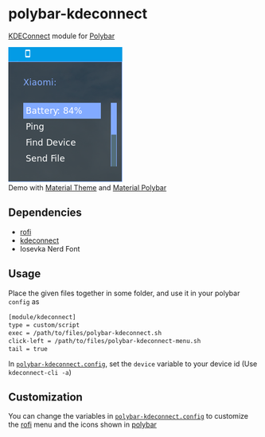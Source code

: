 # polybar-kdeconnect

[KDEConnect](https://github.com/KDE/kdeconnect-kde) module for [Polybar](https://github.com/jaagr/polybar)

![screenshot](screenshot.png)  
Demo with [Material Theme](https://github.com/DaveDavenport/rofi-themes/blob/master/User%20Themes/material.rasi) and [Material Polybar](https://github.com/adi1090x/polybar-themes)

## Dependencies
* [rofi](https://github.com/DaveDavenport/rofi)
* [kdeconnect](https://github.com/KDE/kdeconnect-kde)
* Iosevka Nerd Font

## Usage
Place the given files together in some folder, and use it in your polybar `config` as
```  
[module/kdeconnect]  
type = custom/script  
exec = /path/to/files/polybar-kdeconnect.sh 
click-left = /path/to/files/polybar-kdeconnect-menu.sh 
tail = true
````

In [`polybar-kdeconnect.config`](polybar-kdeconnect.config), set the `device` variable to your device id (Use `kdeconnect-cli -a`)

## Customization
You can change the variables in [`polybar-kdeconnect.config`](polybar-kdeconnect.config) to customize the [rofi](https://github.com/DaveDavenport/rofi) menu and the icons shown in [polybar](https://github.com/jaagr/polybar)